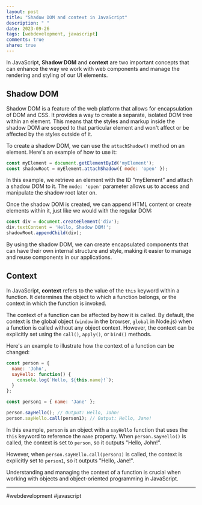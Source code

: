 ```yaml
---
layout: post
title: "Shadow DOM and context in JavaScript"
description: " "
date: 2023-09-26
tags: [webdevelopment, javascript]
comments: true
share: true
---
```


In JavaScript, **Shadow DOM** and **context** are two important concepts that can enhance the way we work with web components and manage the rendering and styling of our UI elements. 

## Shadow DOM

Shadow DOM is a feature of the web platform that allows for encapsulation of DOM and CSS. It provides a way to create a separate, isolated DOM tree within an element. This means that the styles and markup inside the shadow DOM are scoped to that particular element and won't affect or be affected by the styles outside of it. 

To create a shadow DOM, we can use the `attachShadow()` method on an element. Here's an example of how to use it:

```javascript
const myElement = document.getElementById('myElement');
const shadowRoot = myElement.attachShadow({ mode: 'open' });
```

In this example, we retrieve an element with the ID "myElement" and attach a shadow DOM to it. The `mode: 'open'` parameter allows us to access and manipulate the shadow root later on.

Once the shadow DOM is created, we can append HTML content or create elements within it, just like we would with the regular DOM:

```javascript
const div = document.createElement('div');
div.textContent = 'Hello, Shadow DOM!';
shadowRoot.appendChild(div);
```

By using the shadow DOM, we can create encapsulated components that can have their own internal structure and style, making it easier to manage and reuse components in our applications.

## Context

In JavaScript, **context** refers to the value of the `this` keyword within a function. It determines the object to which a function belongs, or the context in which the function is invoked.

The context of a function can be affected by how it is called. By default, the context is the global object (`window` in the browser, `global` in Node.js) when a function is called without any object context. However, the context can be explicitly set using the `call()`, `apply()`, or `bind()` methods.

Here's an example to illustrate how the context of a function can be changed:

```javascript
const person = {
  name: 'John',
  sayHello: function() {
    console.log(`Hello, ${this.name}!`);
  }
};

const person1 = { name: 'Jane' };

person.sayHello(); // Output: Hello, John!
person.sayHello.call(person1); // Output: Hello, Jane!
```

In this example, `person` is an object with a `sayHello` function that uses the `this` keyword to reference the `name` property. When `person.sayHello()` is called, the context is set to `person`, so it outputs "Hello, John!".

However, when `person.sayHello.call(person1)` is called, the context is explicitly set to `person1`, so it outputs "Hello, Jane!".

Understanding and managing the context of a function is crucial when working with objects and object-oriented programming in JavaScript.

---

#webdevelopment #javascript